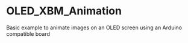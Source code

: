 # OLED_XBM_Animation
Basic example to animate images on an OLED screen using an Arduino compatible board
